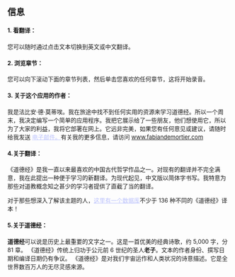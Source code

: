 <font size=2>

## 信息

#### 1. 看翻译：

您可以随时通过点击文本切换到英文或中文翻译。

#### 2. 浏览章节：

您可以向下滚动下面的章节列表，然后单击您喜欢的任何章节，这将开始录音。

#### 3. 关于这个应用的作者：

我是法比安·德·莫蒂埃。我在旅途中找不到任何实用的资源来学习道德经。所以一个周末，我决定编写一个简单的应用程序。我把它展示给了一些朋友，他们想使用它，所以为了大家的利益，我将它部署在网上。它远非完美，如果您有任何意见或建议，请随时给我发送 <a href="mailto:info@fabiandemortier.com" style="color:#bbc2fc">电子邮件。</a>有关我的更多信息，请访问 <a href="https://www.fabiandemortier.com" style="color:#bbc2fc">www.fabiandemortier.com</a>

#### 4.关于翻译：

《道德经》是我一直以来最喜欢的中国古代哲学作品之一。对现有的翻译并不完全满意，我在此提出一种便于学习的新翻译。为现代起见，中文版以简体字书写。我特意为那些对道教概念知之甚少的学习者提供了直截了当的翻译。

对于那些想深入了解该主题的人，<a href="https://terebess.hu/english/tao/_index.html" style="color:#bbc2fc">这里有一个数据库</a>不少于 136 种不同的《道德经》译本！

#### 5.关于道德经：

<b>道德经</b>可以说是历史上最重要的文字之一。这是一首优美的经典诗歌，约 5,000 字，分 81 章。 《道德经》传统上归功于公元前 6 世纪的圣人<b>老子</b>。文本的作者身份、撰写日期和编译日期仍有争议。 《道德经》是对我们宇宙运作和人类状况的诗意描述。它是全世界数百万人的无尽灵感来源。
</font>
